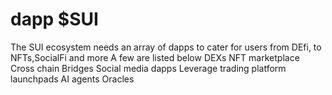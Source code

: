 # dapp $SUI 
The SUI ecosystem needs an array of dapps to cater for users from DEfi, to NFTs,SocialFi and more
A few are listed below
DEXs
NFT marketplace
Cross chain Bridges
Social media dapps
Leverage trading platform 
launchpads
AI agents 
Oracles